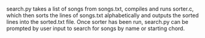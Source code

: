search.py takes a list of songs from songs.txt, compiles and runs sorter.c, which then sorts the lines of songs.txt alphabetically and outputs the sorted lines into the sorted.txt file.
Once sorter has been run, search.py can be prompted by user input to search for songs by name or starting chord. 
